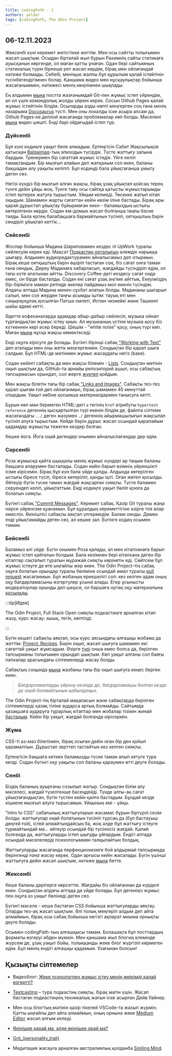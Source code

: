 ```yaml
---
title: codingPath - 1
authors: yeldar
tags: [codingPath, The Odin Project]
---
```


## 06-12.11.2023

Жексенбі күні керемет жетістікке жеттім. Мен осы сайтты толығымен жасап шықтым. Осыдан бірталай жыл бұрын Рахимнің сайты статикаға ауысқанын көргенде, ол маған қатты ұнаған. Одан бері сайтымның статикалық түрін бірнеше рет жасап көрдім, бірақ мен ойлағандай нәтиже болмады. Себебі, меніңше жалпы бұл құрылым қалай істейтінін түсінбегендігімнен болар. Қаншама видео мен нұсқаулықтар бойынша жасағаныммен, нәтижесі менің көңілімнен шықпады.

Ең алдымен [мына](https://yeldar.org/blog/2023/11/01/git-for-book-writing) постта жазғанымдай Git-пен жұмыс істеп үйрендім, ал ол үшін _командалық жолды_ үйрені керек. Сосын Github Pages қалай жұмыс істейтінін білдім. Осыларды азды-көпті меңгерген соң ғана менің назарыма [Docusaurus](https://docusaurus.io/) түсті. Мен оны локалды іске асыра алсам да, Github Pages-ке _деплой_ жасағанда проблемалар көп болды. Мәселені [мына](https://www.youtube.com/watch?v=I-hYKNgaMmE) видео шешті. Енді бәрі ойдағыдай істеп тұр.

<!--truncate-->

### Дүйсенбі

Бұл күні кодиңге уақыт бөле алмадым. Ертеңгісін Сәбит Жақсылықов қатысқан [Balqaimaq](https://balqaimaq.podcasting.center/)-тың эпизодын түсірдік. Түсте жаттығу залына бардым. Тренермен бір сағаттай жұмыс істедік. Үйге келіп тамақтандым. Бір мызғып алайын деп жатқаным сол екен, баланы бақшадан алу уақыты келіпті. Бұл кодиңді бала ұйықтағанша ұмыту деген сөз.

Негізі күндіз бір мызғып алған жақсы, бірақ ұзақ ұйықтап қойсаң терең түнге дейін ұйқы жоқ. Түнге таяу осы сайтқа қатысты жұмыстарымды істеп ертерек жатуға тырыстым. Ұйқым келмеді. Төсекке жатып кітап оқыдым. Шамамен жарты сағаттан кейін көзім іліне бастады. Бірақ ары қарай дұрыстап ұйықтау бұйырмаған екен - баламыздың ыстығы көтерілгенін көрдік. Содан ем-домын жасап болғанша таңғы беске таяды. Бала ертең балабақшаға бармайтынын түсініп, оятқыштың бәрін сөндіріп ұйықтап кеттік...

### Сейсенбі

Жоспар бойынша Мадина Шариповамен кездес іп UpWork туралы сөйлесуім керек еді. Мақсат [Подкастиң орталығын](https://podcasting.center/) әлемдік нарыққа шығару. Алдымен аудиоредактурамен айналысамыз деп отырмын. Бірақ кеше оятқыштың бәрін өшіріп тастаған соң, біз сағат онға таман ғана ояндық. Дереу Мадинаға хабарласып, жағдайды түсіндіріп едім, ол тағы күте алатынан айтты. Discovery Coffee-дегі кездесу сағат онда емес, он бірде басталды. Содан екі сағат ұзақ әңгіме айттық. Екеуіміздің бір-бірімізге маман ретінде әкелер пайдамыз мол екенін түсіндім. Алдағы аптада Мадина менен сұхбат алатын болды. Мадинаны шығарып салып, мен сол жерден таңғы асымды іштім: тауық еті мен саңырауқұлақ қосылған Патша омлеті, Испан чизкейкі және Ташкент шайы әдемі кетті.

Әдетте кофеханаларда адамдар абыр-дабыр сөйлесіп, музыка ойнап тұрғандықтан жұмыс істеу қиын. Ал музыканың үстіне музыка қосу біз күткеннен кері әсер береді. Шешім - "white noise" қосу, оның түрі көп. Маған [мына](https://www.youtube.com/watch?v=nMfPqeZjc2c) нұсқа жақсы көмектеседі.

Енді оқуға кірісуге де болады. Бүгінгі бірінші сабақ ["Working with Text"](https://www.theodinproject.com/lessons/foundations-working-with-text) деп аталады мен оны жетік меңгергенмін. Сондықтан бір қарап шыға салдым. Бұл HTML-де мәтінмен жұмыс жасаудағы негіз (base).

Содан кейінгі сабақты да мен жақсы білемін - [Lists](https://www.theodinproject.com/lessons/foundations-lists). Сондықтан мәтінін оқып шықтым да, GitHub-та арнайы репозиторий ашып, осы сабақтың тапсырмасын орындап, сол жерге [жүктеп](https://yeldar.org/TOP/foundations/lia/lists.html) қойдым.

Мен жақсы білетін тағы бір сабақ ["Links and Images"](https://www.theodinproject.com/lessons/foundations-links-and-images). Сабақты тез-тез қарап шығам ғой деп ойлағанмын, бірақ шамамен 45 минуттай отырдым. Уақыт көбіне қосымша материалдармен танысуға кетті.

Бұрын көп мән бермеген HTML-дегі `a` тегінің `href` атрибуты `hypertext reference` дегеннің қысқартылған түрі екенін білдім де, файлға сілтеме жасағандағы `../` деген жазумен `./` дегеннің айырмашылығын жақсылап түсініп алуға тырыстым. Кейде бәрін дұрыс жасап осындай қарапайым қадамдар жұмысты тежеген кездер болған.

Кешке йога. Йога оңай дегендер онымен айналыспағандар дер едім.

### Сәрсенбі

Роза жұмысқа қайта шыққалы менің жұмыс күндері әр таңым баланы бақшаға апарумен басталады. Содан кейін барып өзімнің үйреншікті ісіме кірісемін. Бірақ бұл күн бала үйде қалды. Алдында көтерілген ыстығы біресе түсіп, біресе көтеріліп, қанды ішті. Оған жөтел қосылды. Әйтеуір бүгін түске таман жағдай жақсарған сияқты. Түсте баламен серуендеп келіп, ұйықтаттым. Енді кодиңге уақыт бөліп қоюға да болатын сияқты.

Бүгінгі сабақ ["Commit Messages"](https://www.theodinproject.com/lessons/foundations-commit-messages). Керемет сабақ. Қазір Git туралы жаңа нәрсе үйренсем қуанамын. Бұл құралдың кереметтігіне әзірге тоя алар емеспін. Өкініштісі сабақты аяқтап үлгермедім. Балам оянды. Демек енді ұйықтамайды деген сөз, ал кешке зал. Бүгінге кодиң осымен тәмәм.

### Бейсенбі

Баламыз әлі үйде. Бүгін онымен Роза қалады, ал мен кітапханаға барып жұмыс істеп қайтатын болдым. Бала кезімнен бері кітапхана деген бір кітаптар сақталып тұратын мұражай сияқты көрінетін еді. Сөйтсем бұл жұмыс істеуге де өте ыңғайлы жер екен. The Odin Project-тің сабақ оқуға болатын орындар туралы бөліміне осындай амал туралы [pull request](https://github.com/TheOdinProject/curriculum/pull/26477/commits/220a61968278848b7a6f794948efbdc288f18bfb) жасағанмын. Бұл жобаның ерекшелігі сол: кез келген адам оның оқу бағдарламасыны өзгертулер _ұсына_ алады. Егер ұсынысты модераторлар орынды деп шешсе, ол баршаға ортақ оқу материалына [қосылады](https://www.theodinproject.com/lessons/foundations-motivation-and-mindset#physical-distractions).

:::tip[Идея]

The Odin Project, Full Stack Open сияқты подкастиңге арналған кітап жазу, курс жасау: ашық, тегін, көптілді.

:::

Бүгін кешегі сабақты аяқтап, осы курс аясындағы алғашқы жобама да жеттім: [Project: Recipes](https://www.theodinproject.com/lessons/foundations-recipes). Бәрін оқып, жасап шығуға шамамен екі сағаттай уақыт жұмсадым. Әзірге [түрі](https://yeldar.org/TOP/foundations/odin-recipes/) онша емес болса да, берілген тапсырманы толығымен орындап шықтым. Көп уақыт алғаны сол баяғы папкалар арасындағы сілтемелерді жасау болды.

Сабақтың соңында [мына](https://dev.to/theodinproject/becoming-a-top-success-story-mindset-3dp2) жазбаны тағы бір оқып шығуға кеңес берген екен.

> _Бағдарламалауды үйрену кезінде де, бағдарламашы болған кезде де оңай болмайтынын қабылдаңыз._

The Odin Project-тің бірталай мақаласын және сабақтарда берілген сілтемелерді қазақ тіліне аударса артық болмайды. Сайтымда қазақшаға аударуға тұрарлық кітаптар мен жобалар тізімін жинай [бастадым](/translate). Кейін бір уақыт, жағдай болғанда кірісермін.

### Жұма

CSS-ті аз-маз білетінмін, бірақ осыған дейін оған бір ден қойып қарамаппын. Дұрыстап зерттеп тастайтын кез келген сияқты.

Ертеңгісін бақшаға кеткен баламызды түске таман алып кетуге тура келді. Содан бүгінгі оқу уақыты сол баланы қараумен өтті деуге болады.

### Сенбі

Біздің баланың ауырғаны созылып жатыр. Сондықтан білім алу мәселесі, жағдай түзелгенше бәсеңдейді. Түнде алты-ақ сағат ұйықтағандықтан, бүгін түстен кейін қалғи бастадым. Бұндай кезде кішкене мызғып алуға тырысамын. Ұйқының емі - ұйқы.

"Intro to CSS" сабағының жаттығуларын жасамас бұрын біртүрлі сезім болды: жаттығулар оңай болатынын түсініп тұрсаң да (бұл бастауыш деңгей ғой), істей алмайтындайсың ба, жоқ әлде бұл жаттығу істеуге тұрмайтындай ма... әйтеуір осындай бір түсініксіз жағдай. Қалай болғанда да, жаттығуларды істеп шығуды ұйғардым. Ендігі аптада осындай мәселелерді психологыммен талқылайтын болдық.

Жаттығуларды жасағанда перфекционизмге бой алдырмай тапсырмада берінгенді _ғана_ жасау керек. Одан арғысы кейін жасалады. Бүгін үшінші жаттығуға дейін жасап шықтым, нәтиже [мына](https://yeldar.org/TOP/foundations/intro-css/) бетте.

### Жексенбі

Кеше баланы дәрігерге көрсеттік. Жағдайы біз ойлағаннан да күрделі екен. Сондықтан алдағы аптада да үйде болады. Бұл дегеніңіз жұмыс пен оқуға аз уақыт бөлінеді деген сөз.

Бүгінгі мәселе - кеше бастаған CSS бойынша жаттығуларды аяқтау. Оларды тез-ақ жасап шықтым. Әлі толық меңгеріп алдым деп айта алмаймын, бірақ осы сабақ бойынша негізгі ақпарат миыма орнықты деуге болады.

Осымен codingPath-тың алғашқысы тәмам. Болашақта бұл посттардың форматы өзгеруі әбден мүмкін. Мен қаншама жыл блогиң әлемінде жүрсем де, ұзақ уақыт бойы, толыққанды жеке блог жүргізіп көрмеген едім. Бұл менің ендігі алғашқы қадамым. Ұзағынан болсын!

## Қызықты сілтемелер

- Видеоблог: [Жеке психологпен жұмыс істеу менің өмірімді қалай өзгертті?](https://www.youtube.com/watch?v=hSTqxp-QwGs)

- [Textcasting](http://textcasting.org/) – тура подкастиң сияқты, бірақ мәтін үшін. Жасап бастаған подкастиңнің техникалық жағын іске асырған Дейв Уайнер.

- Мен осы блогтың мәтінін қазір тікелей VSCode-та жазып жүрмін. Қатты ыңғайлы деп айта алмаймын, оның орнына жеке [Мedium Editor](https://yabwe.github.io/medium-editor/) жасап алғым келеді.

- [Өкінішке қарай ма, әлде өкінішке орай ма?](https://kitap.kz/music/9/83-durys-soyleyik-3)

- [Grit\_(personality_trait)](<https://en.wikipedia.org/wiki/Grit_(personality_trait)>)

- Медитация жасауға арналған австралиялық қолданба [Smiling Mind](https://www.smilingmind.com.au/).

